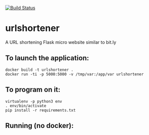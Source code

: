 [![Build Status](https://travis-ci.org/Vauxoo/urlshortener.svg?branch=master)](https://travis-ci.org/Vauxoo/urlshortener)

# urlshortener
A URL shortening Flask micro website similar to bit.ly 

## To launch the application:

    docker build -t urlshortener .
    docker run -ti -p 5000:5000 -v /tmp/var:/app/var urlshortener

## To program on it:

    virtualenv -p python3 env
    . env/bin/activate
    pip install -r requirements.txt

## Running (no docker):
